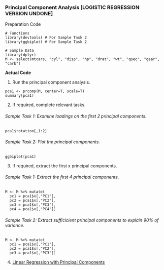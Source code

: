 ### Principal Component Analysis [LOGISTIC REGRESSION VERSION UNDONE]
Preparation Code
```
# Functions
library(devtools) # For Sample Task 2
library(ggbiplot) # For Sample Task 2

# Sample Data
library(dplyr)
M <- select(mtcars, "cyl", "disp", "hp", "drat", "wt", "qsec", "gear", "carb")
```
**Actual Code**
1. Run the principal component analysis.
```
pca1 <- prcomp(M, center=T, scale=T)
summary(pca1)
```
2. If required, complete relevant tasks.
###### Sample Task 1: Examine loadings on the first 2 principal components.
```
pca1$rotation[,1:2]
```
###### Sample Task 2: Plot the principal components.
```
ggbiplot(pca1)
```
3. If required, extract the first x principal components.
###### Sample Task 1: Extract the first 4 principal components.
```
M <- M %>% mutate(
  pc1 = pca1$x[,"PC1"],
  pc2 = pca1$x[,"PC2"],
  pc3 = pca1$x[,"PC3"],
  pc4 = pca1$x[,"PC4"])
```
###### Sample Task 2: Extract sufficicient principal components to explain 90% of variance.
```
M <- M %>% mutate(
  pc1 = pca1$x[,"PC1"],
  pc2 = pca1$x[,"PC2"],
  pc3 = pca1$x[,"PC3"])
```
4. [Linear Regression with Principal Components](../../[SC]-Predictive-Analytics/[SC]-Linear-&-Logistic-Regression/[M]-Linear-Regression-with-Principal-Components.md)
